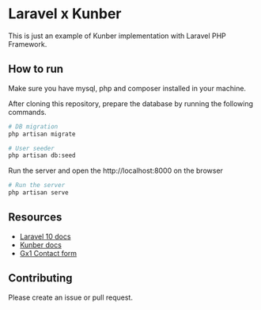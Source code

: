 # Laravel x Kunber

This is just an example of Kunber implementation with Laravel PHP Framework.

## How to run

Make sure you have mysql, php and composer installed in your machine.

After cloning this repository, prepare the database by running the following commands.

```bash
# DB migration
php artisan migrate

# User seeder
php artisan db:seed
```

Run the server and open the http://localhost:8000 on the browser

```bash
# Run the server
php artisan serve
```

## Resources

- [Laravel 10 docs](https://laravel.com/docs/10.x)
- [Kunber docs](https://about-kunber.zone.id/p/docs)
- [Gx1 Contact form](https://gx1.org/contact)

## Contributing

Please create an issue or pull request.
